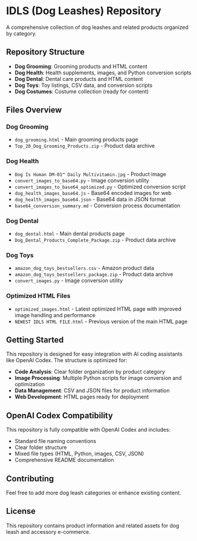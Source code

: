 # IDLS (Dog Leashes) Repository

A comprehensive collection of dog leashes and related products organized by category.

## Repository Structure

- **Dog Grooming**: Grooming products and HTML content
- **Dog Health**: Health supplements, images, and Python conversion scripts
- **Dog Dental**: Dental care products and HTML content
- **Dog Toys**: Toy listings, CSV data, and conversion scripts
- **Dog Costumes**: Costume collection (ready for content)

## Files Overview

### Dog Grooming
- `dog_grooming.html` - Main grooming products page
- `Top_20_Dog_Grooming_Products.zip` - Product data archive

### Dog Health
- `Dog Is Human DM-01™ Daily Multivitamin.jpg` - Product image
- `convert_images_to_base64.py` - Image conversion utility
- `convert_images_to_base64_optimized.py` - Optimized conversion script
- `dog_health_images_base64.js` - Base64 encoded images for web
- `dog_health_images_base64.json` - Base64 data in JSON format
- `base64_conversion_summary.md` - Conversion process documentation

### Dog Dental
- `dog_dental.html` - Main dental products page
- `Dog_Dental_Products_Complete_Package.zip` - Product data archive

### Dog Toys
- `amazon_dog_toys_bestsellers.csv` - Amazon product data
- `amazon_dog_toys_bestsellers_package.zip` - Product data archive
- `convert_images.py` - Image conversion utility

### Optimized HTML Files
- `optimized_images.html` - Latest optimized HTML page with improved image handling and performance
- `NEWEST IDLS HTML FILE.html` - Previous version of the main HTML page

## Getting Started

This repository is designed for easy integration with AI coding assistants like OpenAI Codex. The structure is optimized for:

- **Code Analysis**: Clear folder organization by product category
- **Image Processing**: Multiple Python scripts for image conversion and optimization
- **Data Management**: CSV and JSON files for product information
- **Web Development**: HTML pages ready for deployment

## OpenAI Codex Compatibility

This repository is fully compatible with OpenAI Codex and includes:
- Standard file naming conventions
- Clear folder structure
- Mixed file types (HTML, Python, images, CSV, JSON)
- Comprehensive README documentation

## Contributing

Feel free to add more dog leash categories or enhance existing content.

## License

This repository contains product information and related assets for dog leash and accessory e-commerce.
